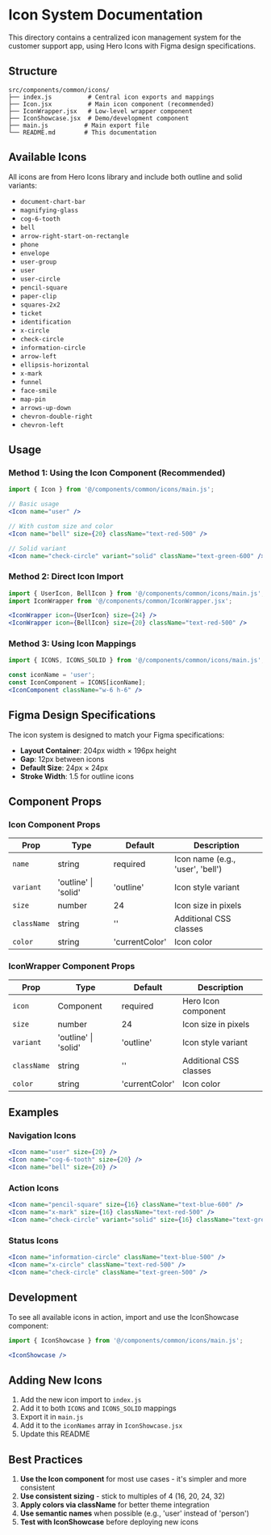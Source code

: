 # Icon System Documentation

This directory contains a centralized icon management system for the customer support app, using Hero Icons with Figma design specifications.

## Structure

```
src/components/common/icons/
├── index.js          # Central icon exports and mappings
├── Icon.jsx          # Main icon component (recommended)
├── IconWrapper.jsx   # Low-level wrapper component
├── IconShowcase.jsx  # Demo/development component
├── main.js          # Main export file
└── README.md        # This documentation
```

## Available Icons

All icons are from Hero Icons library and include both outline and solid variants:

- `document-chart-bar`
- `magnifying-glass`
- `cog-6-tooth`
- `bell`
- `arrow-right-start-on-rectangle`
- `phone`
- `envelope`
- `user-group`
- `user`
- `user-circle`
- `pencil-square`
- `paper-clip`
- `squares-2x2`
- `ticket`
- `identification`
- `x-circle`
- `check-circle`
- `information-circle`
- `arrow-left`
- `ellipsis-horizontal`
- `x-mark`
- `funnel`
- `face-smile`
- `map-pin`
- `arrows-up-down`
- `chevron-double-right`
- `chevron-left`

## Usage

### Method 1: Using the Icon Component (Recommended)

```jsx
import { Icon } from '@/components/common/icons/main.js';

// Basic usage
<Icon name="user" />

// With custom size and color
<Icon name="bell" size={20} className="text-red-500" />

// Solid variant
<Icon name="check-circle" variant="solid" className="text-green-600" />
```

### Method 2: Direct Icon Import

```jsx
import { UserIcon, BellIcon } from '@/components/common/icons/main.js';
import IconWrapper from '@/components/common/IconWrapper.jsx';

<IconWrapper icon={UserIcon} size={24} />
<IconWrapper icon={BellIcon} size={20} className="text-red-500" />
```

### Method 3: Using Icon Mappings

```jsx
import { ICONS, ICONS_SOLID } from '@/components/common/icons/main.js';

const iconName = 'user';
const IconComponent = ICONS[iconName];
<IconComponent className="w-6 h-6" />
```

## Figma Design Specifications

The icon system is designed to match your Figma specifications:

- **Layout Container**: 204px width × 196px height
- **Gap**: 12px between icons
- **Default Size**: 24px × 24px
- **Stroke Width**: 1.5 for outline icons

## Component Props

### Icon Component Props

| Prop | Type | Default | Description |
|------|------|---------|-------------|
| `name` | string | required | Icon name (e.g., 'user', 'bell') |
| `variant` | 'outline' \| 'solid' | 'outline' | Icon style variant |
| `size` | number | 24 | Icon size in pixels |
| `className` | string | '' | Additional CSS classes |
| `color` | string | 'currentColor' | Icon color |

### IconWrapper Component Props

| Prop | Type | Default | Description |
|------|------|---------|-------------|
| `icon` | Component | required | Hero Icon component |
| `size` | number | 24 | Icon size in pixels |
| `variant` | 'outline' \| 'solid' | 'outline' | Icon style variant |
| `className` | string | '' | Additional CSS classes |
| `color` | string | 'currentColor' | Icon color |

## Examples

### Navigation Icons
```jsx
<Icon name="user" size={20} />
<Icon name="cog-6-tooth" size={20} />
<Icon name="bell" size={20} />
```

### Action Icons
```jsx
<Icon name="pencil-square" size={16} className="text-blue-600" />
<Icon name="x-mark" size={16} className="text-red-500" />
<Icon name="check-circle" variant="solid" size={16} className="text-green-600" />
```

### Status Icons
```jsx
<Icon name="information-circle" className="text-blue-500" />
<Icon name="x-circle" className="text-red-500" />
<Icon name="check-circle" className="text-green-500" />
```

## Development

To see all available icons in action, import and use the IconShowcase component:

```jsx
import { IconShowcase } from '@/components/common/icons/main.js';

<IconShowcase />
```

## Adding New Icons

1. Add the new icon import to `index.js`
2. Add it to both `ICONS` and `ICONS_SOLID` mappings
3. Export it in `main.js`
4. Add it to the `iconNames` array in `IconShowcase.jsx`
5. Update this README

## Best Practices

1. **Use the Icon component** for most use cases - it's simpler and more consistent
2. **Use consistent sizing** - stick to multiples of 4 (16, 20, 24, 32)
3. **Apply colors via className** for better theme integration
4. **Use semantic names** when possible (e.g., 'user' instead of 'person')
5. **Test with IconShowcase** before deploying new icons
